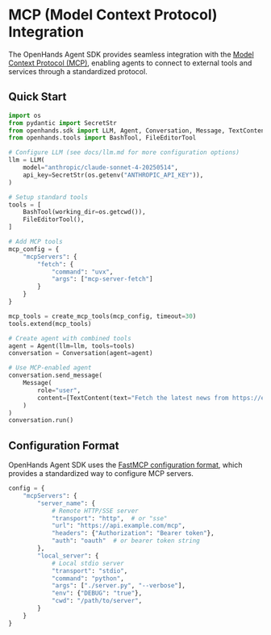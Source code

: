 # MCP (Model Context Protocol) Integration

The OpenHands Agent SDK provides seamless integration with the [Model Context Protocol (MCP)](https://modelcontextprotocol.io/), enabling agents to connect to external tools and services through a standardized protocol.

## Quick Start

```python
import os
from pydantic import SecretStr
from openhands.sdk import LLM, Agent, Conversation, Message, TextContent, create_mcp_tools
from openhands.tools import BashTool, FileEditorTool

# Configure LLM (see docs/llm.md for more configuration options)
llm = LLM(
    model="anthropic/claude-sonnet-4-20250514",
    api_key=SecretStr(os.getenv("ANTHROPIC_API_KEY")),
)

# Setup standard tools
tools = [
    BashTool(working_dir=os.getcwd()),
    FileEditorTool(),
]

# Add MCP tools
mcp_config = {
    "mcpServers": {
        "fetch": {
            "command": "uvx",
            "args": ["mcp-server-fetch"]
        }
    }
}

mcp_tools = create_mcp_tools(mcp_config, timeout=30)
tools.extend(mcp_tools)

# Create agent with combined tools
agent = Agent(llm=llm, tools=tools)
conversation = Conversation(agent=agent)

# Use MCP-enabled agent
conversation.send_message(
    Message(
        role="user",
        content=[TextContent(text="Fetch the latest news from https://example.com")]
    )
)
conversation.run()
```

## Configuration Format

OpenHands Agent SDK uses the [FastMCP configuration format](https://gofastmcp.com/clients/client#configuration-format), which provides a standardized way to configure MCP servers.

```python
config = {
    "mcpServers": {
        "server_name": {
            # Remote HTTP/SSE server
            "transport": "http",  # or "sse" 
            "url": "https://api.example.com/mcp",
            "headers": {"Authorization": "Bearer token"},
            "auth": "oauth"  # or bearer token string
        },
        "local_server": {
            # Local stdio server
            "transport": "stdio",
            "command": "python",
            "args": ["./server.py", "--verbose"],
            "env": {"DEBUG": "true"},
            "cwd": "/path/to/server",
        }
    }
}
```
